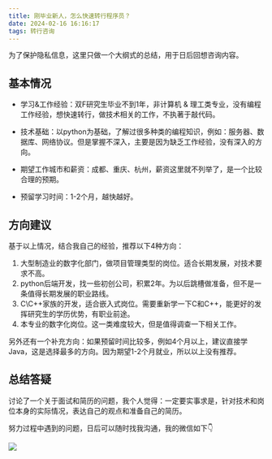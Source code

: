 ```yaml
---
title: 刚毕业新人，怎么快速转行程序员？
date: 2024-02-16 16:16:17
tags: 转行咨询
---
```


为了保护隐私信息，这里只做一个大纲式的总结，用于日后回想咨询内容。


## 基本情况

- 学习&工作经验：双F研究生毕业不到1年，非计算机 & 理工类专业，没有编程工作经验，想快速转行，做技术相关的工作，不执著于敲代码。


- 技术基础：以python为基础，了解过很多种类的编程知识，例如：服务器、数据库、网络协议。但是掌握不深入，主要是因为缺乏工作经验，没有深入的方向。

- 期望工作城市和薪资：成都、重庆、杭州，薪资这里就不列举了，是一个比较合理的预期。

- 预留学习时间：1-2个月，越快越好。

## 方向建议

基于以上情况，结合我自己的经验，推荐以下4种方向：

1. 大型制造业的数字化部门，做项目管理类型的岗位。适合长期发展，对技术要求不高。
2. python后端开发，找一些初创公司，积累2年。为以后跳槽做准备，但不是一条值得长期发展的职业路线。
3. C\C++家族的开发，适合嵌入式岗位。需要重新学一下C和C++，能更好的发挥研究生的学历优势，有职业前途。
4. 本专业的数字化岗位。这一类难度较大，但是值得调查一下相关工作。

另外还有一个补充方向：如果预留时间比较多，例如4个月以上，建议直接学Java，这是选择最多的方向。因为期望1-2个月就业，所以以上没有推荐。

## 总结答疑

讨论了一个关于面试和简历的问题，我个人觉得：一定要实事求是，针对技术和岗位本身的实际情况，表达自己的观点和准备自己的简历。

努力过程中遇到的问题，日后可以随时找我沟通，我的微信如下👇

![](https://python-office-1300615378.cos.ap-chongqing.myqcloud.com/wechat/qr-code.jpg)




